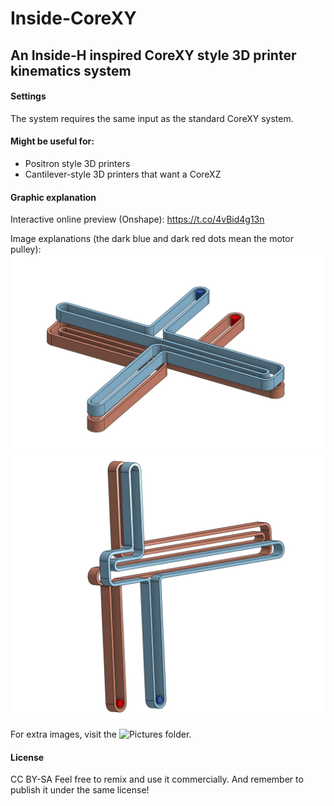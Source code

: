 # Inside-CoreXY
## An Inside-H inspired CoreXY style 3D printer kinematics system

#### Settings
The system requires the same input as the standard CoreXY system.

#### Might be useful for:
- Positron style 3D printers
- Cantilever-style 3D printers that want a CoreXZ

#### Graphic explanation
Interactive online preview (Onshape): 
https://t.co/4vBid4g13n

Image explanations (the dark blue and dark red dots mean the motor pulley):
![Inside CoreXY configuration](https://github.com/ProtonKicker/Inside-CoreXY/blob/main/pictures/Inside%20CoreXY/Inside%20CoreXY.jpg)
![Cantilever CoreXZ configuration](https://github.com/ProtonKicker/Inside-CoreXY/blob/main/pictures/Cantilever%20CoreXZ/Cantilever%20CoreXZ.png)

For extra images, visit the ![Pictures](pictures) folder.

#### License
CC BY-SA
  Feel free to remix and use it commercially. And remember to publish it under the same license!
